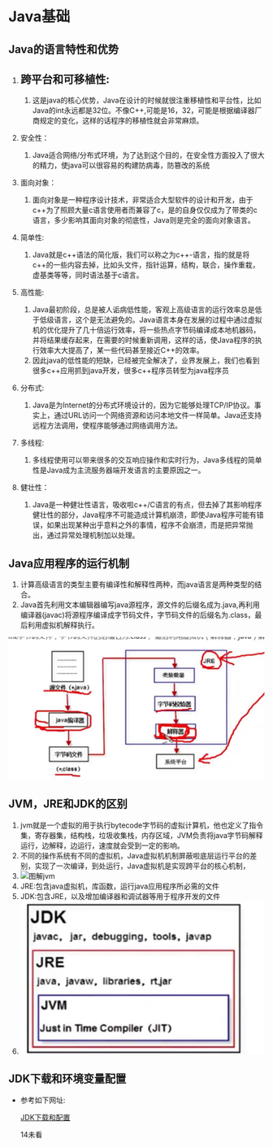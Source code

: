 # Java基础

## 	Java的语言特性和优势

1. ## 	跨平台和可移植性:

   1. 这是java的核心优势，Java在设计的时候就很注重移植性和平台性，比如Java的int永远都是32位。不像C++,可能是16，32，可能是根据编译器厂商规定的变化，这样的话程序的移植性就会非常麻烦。

2. 安全性：

   1. Java适合网络/分布式环境，为了达到这个目的，在安全性方面投入了很大的精力，使java可以很容易的构建防病毒，防篡改的系统

3. 面向对象：

   1. 面向对象是一种程序设计技术，非常适合大型软件的设计和开发，由于c++为了照顾大量c语言使用者而兼容了c，是的自身仅仅成为了带类的c语言，多少影响其面向对象的彻底性，Java则是完全的面向对象语言。

4. 简单性:

   1. Java就是c++语法的简化版，我们可以称之为c++-语言，指的就是将c++的一些内容去掉，比如头文件，指针运算，结构，联合，操作重栽，虚基类等等，同时语法基于c语言。

5. 高性能:

   1. Java最初阶段，总是被人诟病低性能，客观上高级语言的运行效率总是低于低级语言，这个是无法避免的。Java语言本身在发展的过程中通过虚拟机的优化提升了几十倍运行效率，将一些热点字节码编译成本地机器码，并将结果缓存起来，在需要的时候重新调用，这样的话，使Java程序的执行效率大大提高了，某一些代码甚至接近C++的效率。
   2. 因此java的低性能的短缺，已经被完全解决了，业界发展上，我们也看到很多c++应用抓到java开发，很多c++程序员转型为java程序员

6. 分布式:

   1. Java是为Internet的分布式环境设计的，因为它能够处理TCP/IP协议。事实上，通过URL访问一个网络资源和访问本地文件一样简单。Java还支持远程方法调用，使程序能够通过网络调用方法。

7. 多线程:

   1. 多线程使用可以带来很多的交互响应操作和实时行为，Java多线程的简单性是Java成为主流服务器端开发语言的主要原因之一。

8. 健壮性：

   1. Java是一种健壮性语言，吸收啦c++/C语言的有点，但去掉了其影响程序健壮性的部分，Java程序不可能造成计算机崩溃，即使Java程序可能有错误，如果出现某种出乎意料之外的事情，程序不会崩溃，而是把异常抛出，通过异常处理机制加以处理。

## Java应用程序的运行机制

1. ​	计算高级语言的类型主要有编译性和解释性两种，而java语言是两种类型的结合。
2. Java首先利用文本编辑器编写java源程序，源文件的后缀名成为.java,再利用编译器(javac)将源程序编译成字节码文件，字节码文件的后缀名为.class，最后利用虚拟机解释执行。

![图解java编译](./images/java编译过程图解.jpg)

## JVM，JRE和JDK的区别

1. ​	jvm就是一个虚拟的用于执行bytecode字节码的虚拟计算机，他也定义了指令集，寄存器集，结构栈，垃圾收集栈，内存区域，JVM负责将java字节码解释运行，边解释，边运行，速度就会受到一定的影响。
2. 不同的操作系统有不同的虚拟机，Java虚拟机机制屏蔽啦底层运行平台的差别，实现了一次编译，到处运行，Java虚拟机是实现跨平台的核心机制，
3. ![图解jvm](/Users/yantianpeng/Desktop/note_book/java/note/images/图解jvm.jpg)
4. JRE:包含java虚拟机，库函数，运行java应用程序所必需的文件
5. JDK:包含JRE，以及增加编译器和调试器等用于程序开发的文件
6. ![图解](./images/jvm，jre，jdk.jpg)

## JDK下载和环境变量配置

- 参考如下网址:

  [JDK下载和配置](https://blog.csdn.net/huaicainiao/article/details/79340572)

  14未看